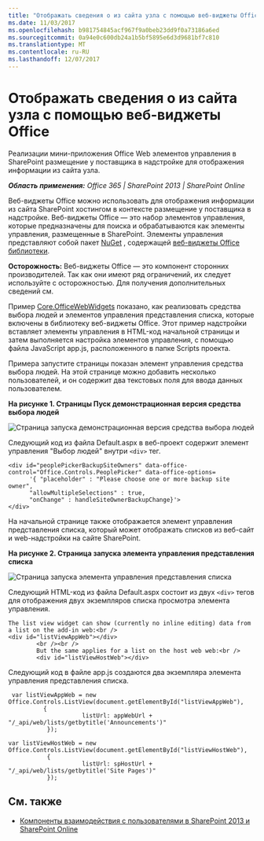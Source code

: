 ```yaml
---
title: "Отображать сведения о из сайта узла с помощью веб-виджеты Office"
ms.date: 11/03/2017
ms.openlocfilehash: b981754845acf967f9a0beb23dd9f0a73186a6ed
ms.sourcegitcommit: 0a94e0c600db24a1b5bf5895e6d3d9681bf7c810
ms.translationtype: MT
ms.contentlocale: ru-RU
ms.lasthandoff: 12/07/2017
---
```

# <a name="display-information-from-a-host-site-by-using-office-web-widgets"></a>Отображать сведения о из сайта узла с помощью веб-виджеты Office

Реализации мини-приложения Office Web элементов управления в SharePoint размещение у поставщика в надстройке для отображения информации из сайта узла.

_**Область применения:** Office 365 | SharePoint 2013 | SharePoint Online_

Веб-виджеты Office можно использовать для отображения информации из сайта SharePoint хостингом в контексте размещение у поставщика в надстройке. Веб-виджеты Office — это набор элементов управления, которые предназначены для поиска и обрабатываются как элементы управления, размещенные в SharePoint. Элементы управления представляют собой пакет [NuGet](https://www.nuget.org/) , содержащей [веб-виджеты Office библиотеки](http://www.nuget.org/packages/Microsoft.Office.WebWidgets.Experimental/).

**Осторожность:**  Веб-виджеты Office — это компонент сторонних производителей. Так как они имеют ряд ограничений, их следует используйте с осторожностью. Для получения дополнительных сведений см.

Пример [Core.OfficeWebWidgets](https://github.com/SharePoint/PnP/tree/dev/Components/Core.OfficeWebWidgets) показано, как реализовать средства выбора людей и элементов управления представления списка, которые включены в библиотеку веб-виджеты Office. Этот пример надстройки вставляет элементы управления в HTML-код начальной страницы и затем выполняется настройка элементов управления, с помощью файла JavaScript app.js, расположенного в папке Scripts проекта.

Примера запустите страницы показан элемент управления средства выбора людей. На этой странице можно добавить несколько пользователей, и он содержит два текстовых поля для ввода данных пользователем.

**На рисунке 1. Страницы Пуск демонстрационная версия средства выбора людей**

![Страница запуска демонстрационная версия средства выбора людей](media/display-information-from-a-host-site-by-using-office-web-widgets/2d6c1585-9615-45c4-b931-a2e0e7d57b3d.png)

Следующий код из файла Default.aspx в веб-проект содержит элемент управления "Выбор людей" внутри `<div>` тег.

```
<div id="peoplePickerBackupSiteOwners" data-office-control="Office.Controls.PeoplePicker" data-office-options=
      '{ "placeholder" : "Please choose one or more backup site owner", 
      "allowMultipleSelections" : true,
      "onChange" : handleSiteOwnerBackupChange}'>
</div>

```

На начальной странице также отображается элемент управления представления списка, который может отображать списков из веб-сайт и web-надстройки на сайте SharePoint.

**На рисунке 2. Страница запуска элемента управления представления списка**

![Страница запуска элемента управления представления списка](media/display-information-from-a-host-site-by-using-office-web-widgets/c8bc86d4-6cae-4dc0-94a4-97a0e5a49c7d.png)

Следующий HTML-код из файла Default.aspx состоит из двух `<div>` тегов для отображения двух экземпляров списка просмотра элемента управления.

```
The list view widget can show (currently no inline editing) data from a list on the add-in web:<br />
<div id="listViewAppWeb"></div>
        <br /><br />
        But the same applies for a list on the host web web:<br />
        <div id="listViewHostWeb"></div>
```

Следующий код в файле app.js создаются два экземпляра элемента управления представления списка.

```
 var listViewAppWeb = new Office.Controls.ListView(document.getElementById("listViewAppWeb"),
          {
                     listUrl: appWebUrl + "/_api/web/lists/getbytitle('Announcements')"
           });

var listViewHostWeb = new Office.Controls.ListView(document.getElementById("listViewHostWeb"),
           {
                     listUrl: spHostUrl + "/_api/web/lists/getbytitle('Site Pages')"
           });
```

## <a name="see-also"></a>См. также
<a name="bk_addresources"> </a>

- [Компоненты взаимодействия с пользователями в SharePoint 2013 и SharePoint Online](ux-components-in-sharepoint-2013-and-sharepoint-online.md)
